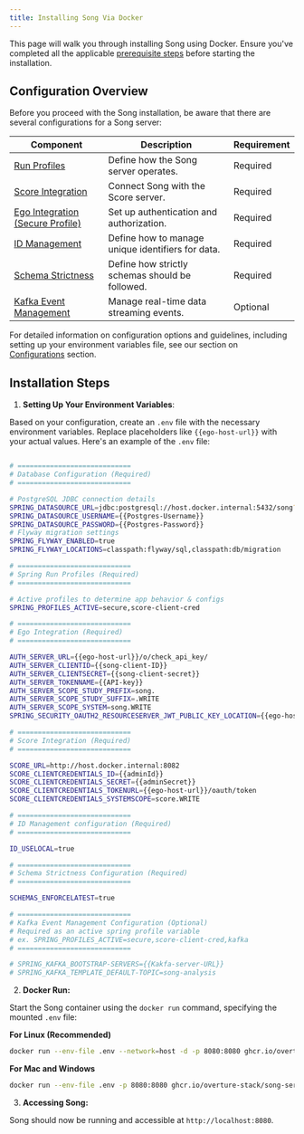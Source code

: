 ```yaml
---
title: Installing Song Via Docker 
---
```


This page will walk you through installing Song using Docker. Ensure you've completed all the applicable [prerequisite steps](/documentation/song/installation/prerequisites/) before starting the installation.

## Configuration Overview

Before you proceed with the Song installation, be aware that there are several configurations for a Song server:

| Component                                                    | Description                                | Requirement |
|--------------------------------------------------------------|--------------------------------------------|-------------|
| [Run Profiles](/documentation/song/installation/configurations/profiles/)                | Define how the Song server operates.       | Required    |
| [Score Integration](/documentation/song/installation/configurations/score/)              | Connect Song with the Score server.        | Required    | 
| [Ego Integration (Secure Profile)](/documentation/song/installation/configurations/profiles/#secure-profile)                   | Set up authentication and authorization.   | Required    | 
| [ID Management](/documentation/song/installation/configurations/id/)                      | Define how to manage unique identifiers for data.        | Required    | 
| [Schema Strictness](/documentation/song/installation/configurations/schema/)             | Define how strictly schemas should be followed. | Required | 
| [Kafka Event Management](/documentation/song/installation/configurations/kafka/)        | Manage real-time data streaming events.    | Optional    |

For detailed information on configuration options and guidelines, including setting up your environment variables file, see our section on [Configurations](/documentation/song/installation/configuration/) section. 

## Installation Steps

1. **Setting Up Your Environment Variables**: 

Based on your configuration, create an `.env` file with the necessary environment variables. Replace placeholders like `{{ego-host-url}}` with your actual values. Here's an example of the `.env` file:

```bash

# ============================
# Database Configuration (Required)
# ============================

# PostgreSQL JDBC connection details
SPRING_DATASOURCE_URL=jdbc:postgresql://host.docker.internal:5432/song?stringtype=unspecified
SPRING_DATASOURCE_USERNAME={{Postgres-Username}}
SPRING_DATASOURCE_PASSWORD={{Postgres-Password}}
# Flyway migration settings
SPRING_FLYWAY_ENABLED=true
SPRING_FLYWAY_LOCATIONS=classpath:flyway/sql,classpath:db/migration

# ============================
# Spring Run Profiles (Required)
# ============================

# Active profiles to determine app behavior & configs
SPRING_PROFILES_ACTIVE=secure,score-client-cred

# ============================
# Ego Integration (Required)
# ============================

AUTH_SERVER_URL={{ego-host-url}}/o/check_api_key/
AUTH_SERVER_CLIENTID={{song-client-ID}}
AUTH_SERVER_CLIENTSECRET={{song-client-secret}}
AUTH_SERVER_TOKENNAME={{API-key}}
AUTH_SERVER_SCOPE_STUDY_PREFIX=song.
AUTH_SERVER_SCOPE_STUDY_SUFFIX=.WRITE
AUTH_SERVER_SCOPE_SYSTEM=song.WRITE
SPRING_SECURITY_OAUTH2_RESOURCESERVER_JWT_PUBLIC_KEY_LOCATION={{ego-host-url}}/oauth/token/public_key

# ============================
# Score Integration (Required)
# ============================

SCORE_URL=http://host.docker.internal:8082
SCORE_CLIENTCREDENTIALS_ID={{adminId}}
SCORE_CLIENTCREDENTIALS_SECRET={{adminSecret}}
SCORE_CLIENTCREDENTIALS_TOKENURL={{ego-host-url}}/oauth/token
SCORE_CLIENTCREDENTIALS_SYSTEMSCOPE=score.WRITE

# ============================
# ID Management configuration (Required)
# ============================

ID_USELOCAL=true

# ============================
# Schema Strictness Configuration (Required)
# ============================

SCHEMAS_ENFORCELATEST=true

# ============================
# Kafka Event Management Configuration (Optional)
# Required as an active spring profile variable
# ex. SPRING_PROFILES_ACTIVE=secure,score-client-cred,kafka
# ============================

# SPRING_KAFKA_BOOTSTRAP-SERVERS={{Kakfa-server-URL}}
# SPRING_KAFKA_TEMPLATE_DEFAULT-TOPIC=song-analysis

```

2. **Docker Run:** 

Start the Song container using the `docker run` command, specifying the mounted `.env` file:

**For Linux (Recommended)**
```bash
docker run --env-file .env --network=host -d -p 8080:8080 ghcr.io/overture-stack/song-server:latest
```

**For Mac and Windows**

```bash
docker run --env-file .env -p 8080:8080 ghcr.io/overture-stack/song-server:latest
```

3. **Accessing Song:** 

Song should now be running and accessible at `http://localhost:8080`.
